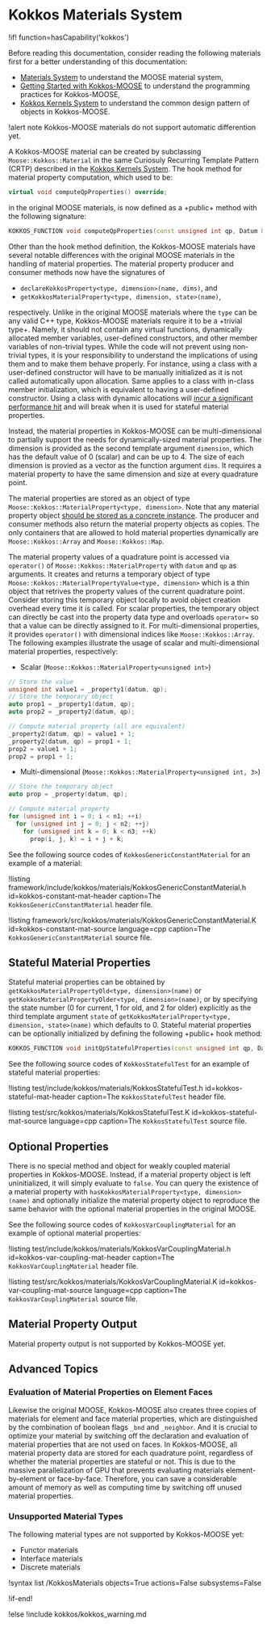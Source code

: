 # Kokkos Materials System

!if! function=hasCapability('kokkos')

Before reading this documentation, consider reading the following materials first for a better understanding of this documentation:

- [Materials System](syntax/Materials/index.md) to understand the MOOSE material system,
- [Getting Started with Kokkos-MOOSE](syntax/Kokkos/index.md) to understand the programming practices for Kokkos-MOOSE,
- [Kokkos Kernels System](syntax/KokkosKernels/index.md) to understand the common design pattern of objects in Kokkos-MOOSE.

!alert note
Kokkos-MOOSE materials do not support automatic differention yet.

A Kokkos-MOOSE material can be created by subclassing `Moose::Kokkos::Material` in the same Curiosuly Recurring Template Pattern (CRTP) described in the [Kokkos Kernels System](syntax/KokkosKernels/index.md). The hook method for material property computation, which used to be:

```cpp
virtual void computeQpProperties() override;
```

in the original MOOSE materials, is now defined as a +public+ method with the following signature:

```cpp
KOKKOS_FUNCTION void computeQpProperties(const unsigned int qp, Datum & datum) const;
```

Other than the hook method definition, the Kokkos-MOOSE materials have several notable differences with the original MOOSE materials in the handling of material properties. The material property producer and consumer methods now have the signatures of

- `declareKokkosProperty<type, dimension>(name, dims)`, and
- `getKokkosMaterialProperty<type, dimension, state>(name)`,

respectively. Unlike in the original MOOSE materials where the `type` can be any valid C++ type, Kokkos-MOOSE materials require it to be a +trivial type+. Namely, it should not contain any virtual functions, dynamically allocated member variables, user-defined constructors, and other member variables of non-trivial types. While the code will not prevent using non-trivial types, it is your responsibility to understand the implications of using them and to make them behave properly. For instance, using a class with a user-defined constructor will have to be manually initialized as it is not called automatically upon allocation. Same applies to a class with in-class member initialization, which is equivalent to having a user-defined constructor. Using a class with dynamic allocations will [incur a significant performance hit](syntax/Kokkos/index.md#kokkos_dynamic_allocation) and will break when it is used for stateful material properties.

Instead, the material properties in Kokkos-MOOSE can be multi-dimensional to partially support the needs for dynamically-sized material properties. The dimension is provided as the second template argument `dimension`, which has the default value of 0 (scalar) and can be up to 4. The size of each dimension is provied as a vector as the function argument `dims`. It requires a material property to have the same dimension and size at every quadrature point.

The material properties are stored as an object of type `Moose::Kokkos::MaterialProperty<type, dimension>`. Note that any material property object [should be stored as a concrete instance](syntax/Kokkos/index.md#kokkos_value_binding). The producer and consumer methods also return the material property objects as copies. The only containers that are allowed to hold material properties dynamically are `Moose::Kokkos::Array` and `Moose::Kokkos::Map`.

The material property values of a quadrature point is accessed via `operator()` of `Moose::Kokkos::MaterialProperty` with `datum` and `qp` as arguments. It creates and returns a temporary object of type `Moose::Kokkos::MaterialPropertyValue<type, dimension>` which is a thin object that retrives the property values of the current quadrature point. Consider storing this temporary object locally to avoid object creation overhead every time it is called. For scalar properties, the temporary object can directly be cast into the property data type and overloads `operator=` so that a value can be directly assigned to it. For multi-dimensional properties, it provides `operator()` with dimensional indices like `Moose::Kokkos::Array`. The following examples illustrate the usage of scalar and multi-dimensional material properties, respectively:

- Scalar (`Moose::Kokkos::MaterialProperty<unsigned int>`)

```cpp
// Store the value
unsigned int value1 = _property1(datum, qp);
// Store the temporary object
auto prop1 = _property1(datum, qp);
auto prop2 = _property2(datum, qp);

// Compute material property (all are equivalent)
_property2(datum, qp) = value1 + 1;
_property2(datum, qp) = prop1 + 1;
prop2 = value1 + 1;
prop2 = prop1 + 1;
```

- Multi-dimensional (`Moose::Kokkos::MaterialProperty<unsigned int, 3>`)

```cpp
// Store the temporary object
auto prop = _property(datum, qp);

// Compute material property
for (unsigned int i = 0; i < n1; ++i)
  for (unsigned int j = 0; j < n2; ++j)
    for (unsigned int k = 0; k < n3; ++k)
      prop(i, j, k) = i + j + k;
```

See the following source codes of `KokkosGenericConstantMaterial` for an example of a material:

!listing framework/include/kokkos/materials/KokkosGenericConstantMaterial.h id=kokkos-constant-mat-header
         caption=The `KokkosGenericConstantMaterial` header file.

!listing framework/src/kokkos/materials/KokkosGenericConstantMaterial.K id=kokkos-constant-mat-source language=cpp
         caption=The `KokkosGenericConstantMaterial` source file.

## Stateful Material Properties

Stateful material properties can be obtained by `getKokkosMaterialPropertyOld<type, dimension>(name)` or `getKokkosMaterialPropertyOlder<type, dimension>(name)`, or by specifying the state number (0 for current, 1 for old, and 2 for older) explicitly as the third template argument `state` of `getKokkosMaterialProperty<type, dimension, state>(name)` which defaults to 0. Stateful material properties can be optionally initialized by defining the following +public+ hook method:

```cpp
KOKKOS_FUNCTION void initQpStatefulProperties(const unsigned int qp, Datum & datum) const
```

See the following source codes of `KokkosStatefulTest` for an example of stateful material properties:

!listing test/include/kokkos/materials/KokkosStatefulTest.h id=kokkos-stateful-mat-header
         caption=The `KokkosStatefulTest` header file.

!listing test/src/kokkos/materials/KokkosStatefulTest.K id=kokkos-stateful-mat-source language=cpp
         caption=The `KokkosStatefulTest` source file.

## Optional Properties

There is no special method and object for weakly coupled material properties in Kokkos-MOOSE. Instead, if a material property object is left uninitialized, it will simply evaluate to `false`. You can query the existence of a material property with `hasKokkosMaterialProperty<type, dimension>(name)` and optionally initialize the material property object to reproduce the same behavior with the optional material properties in the original MOOSE.

See the following source codes of `KokkosVarCouplingMaterial` for an example of optional material properties:

!listing test/include/kokkos/materials/KokkosVarCouplingMaterial.h id=kokkos-var-coupling-mat-header
         caption=The `KokkosVarCouplingMaterial` header file.

!listing test/src/kokkos/materials/KokkosVarCouplingMaterial.K id=kokkos-var-coupling-mat-source language=cpp
         caption=The `KokkosVarCouplingMaterial` source file.

## Material Property Output

Material property output is not supported by Kokkos-MOOSE yet.

## Advanced Topics

### Evaluation of Material Properties on Element Faces

Likewise the original MOOSE, Kokkos-MOOSE also creates three copies of materials for element and face material properties, which are distinguished by the combination of boolean flags `_bnd` and `_neighbor`. And it is crucial to optimize your material by switching off the declaration and evaluation of material properties that are not used on faces. In Kokkos-MOOSE, all material property data are stored for each quadrature point, regardless of whether the material properties are stateful or not. This is due to the massive parallelization of GPU that prevents evaluating materials element-by-element or face-by-face. Therefore, you can save a considerable amount of memory as well as computing time by switching off unused material properties.

### Unsupported Material Types

The following material types are not supported by Kokkos-MOOSE yet:

- Functor materials
- Interface materials
- Discrete materials

!syntax list /KokkosMaterials objects=True actions=False subsystems=False

!if-end!

!else
!include kokkos/kokkos_warning.md
